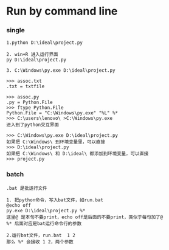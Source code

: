 # Run by command line

### single 

    1.python D:\ideal\project.py

    2. win+R 进入运行界面
    py D:\ideal\project.py
    
    3. C:\Windows\py.exe D:\ideal\project.py
    
    >>> assoc.txt
    .txt = txtfile
    
    >>> assoc.py
    .py = Python.File
    >>> ftype Python.File
    Python.File = "C:\Windows\py.exe" "%L" %*
    >>> C:\users\lenovo\ >C:\Windows\py.exe
    进入到了python交互界面
    
    >>> C:\Windows\py.exe D:\ideal\project.py
    如果把 C:\Windows\ 到环境变量里，可以直接
    >>> D:\ideal\project.py
    如果把 C:\Windows\ 和 D:\ideal\ 都添加到环境变量，可以直接
    >>> project.py


### batch

    .bat 是批运行文件    
    
    1. 把python命令，写入bat文件，如run.bat
    @echo off
    py.exe D:\ideal\project.py %*
    这里@ 是本句不要print，echo off是后面的不要print，类似于每句加了@
    %* 后面对应是bat运行命令行的参数 
    
    2.运行bat文件，run.bat  1 2
    那么 %* 会接收 1 2，两个参数
